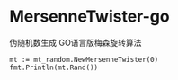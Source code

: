 # MersenneTwister-go
伪随机数生成 GO语言版梅森旋转算法

```
mt := mt_random.NewMersenneTwister(0)
fmt.Println(mt.Rand())
```
